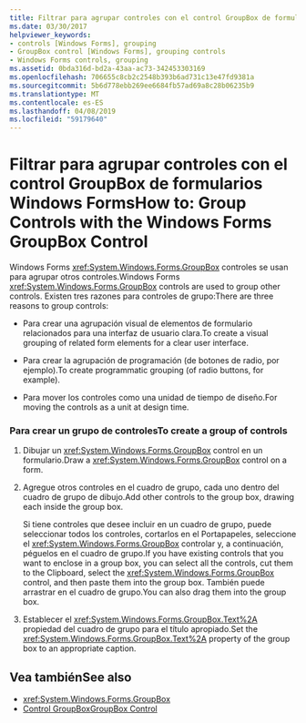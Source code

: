 ```yaml
---
title: Filtrar para agrupar controles con el control GroupBox de formularios Windows Forms
ms.date: 03/30/2017
helpviewer_keywords:
- controls [Windows Forms], grouping
- GroupBox control [Windows Forms], grouping controls
- Windows Forms controls, grouping
ms.assetid: 0bda316d-bd2a-43aa-ac73-342453303169
ms.openlocfilehash: 706655c8cb2c2548b393b6ad731c13e47fd9381a
ms.sourcegitcommit: 5b6d778ebb269ee6684fb57ad69a8c28b06235b9
ms.translationtype: MT
ms.contentlocale: es-ES
ms.lasthandoff: 04/08/2019
ms.locfileid: "59179640"
---
```

# <a name="how-to-group-controls-with-the-windows-forms-groupbox-control"></a><span data-ttu-id="5cb55-102">Filtrar para agrupar controles con el control GroupBox de formularios Windows Forms</span><span class="sxs-lookup"><span data-stu-id="5cb55-102">How to: Group Controls with the Windows Forms GroupBox Control</span></span>
<span data-ttu-id="5cb55-103">Windows Forms <xref:System.Windows.Forms.GroupBox> controles se usan para agrupar otros controles.</span><span class="sxs-lookup"><span data-stu-id="5cb55-103">Windows Forms <xref:System.Windows.Forms.GroupBox> controls are used to group other controls.</span></span> <span data-ttu-id="5cb55-104">Existen tres razones para controles de grupo:</span><span class="sxs-lookup"><span data-stu-id="5cb55-104">There are three reasons to group controls:</span></span>  
  
-   <span data-ttu-id="5cb55-105">Para crear una agrupación visual de elementos de formulario relacionados para una interfaz de usuario clara.</span><span class="sxs-lookup"><span data-stu-id="5cb55-105">To create a visual grouping of related form elements for a clear user interface.</span></span>  
  
-   <span data-ttu-id="5cb55-106">Para crear la agrupación de programación (de botones de radio, por ejemplo).</span><span class="sxs-lookup"><span data-stu-id="5cb55-106">To create programmatic grouping (of radio buttons, for example).</span></span>  
  
-   <span data-ttu-id="5cb55-107">Para mover los controles como una unidad de tiempo de diseño.</span><span class="sxs-lookup"><span data-stu-id="5cb55-107">For moving the controls as a unit at design time.</span></span>  
  
### <a name="to-create-a-group-of-controls"></a><span data-ttu-id="5cb55-108">Para crear un grupo de controles</span><span class="sxs-lookup"><span data-stu-id="5cb55-108">To create a group of controls</span></span>  
  
1.  <span data-ttu-id="5cb55-109">Dibujar un <xref:System.Windows.Forms.GroupBox> control en un formulario.</span><span class="sxs-lookup"><span data-stu-id="5cb55-109">Draw a <xref:System.Windows.Forms.GroupBox> control on a form.</span></span>  
  
2.  <span data-ttu-id="5cb55-110">Agregue otros controles en el cuadro de grupo, cada uno dentro del cuadro de grupo de dibujo.</span><span class="sxs-lookup"><span data-stu-id="5cb55-110">Add other controls to the group box, drawing each inside the group box.</span></span>  
  
     <span data-ttu-id="5cb55-111">Si tiene controles que desee incluir en un cuadro de grupo, puede seleccionar todos los controles, cortarlos en el Portapapeles, seleccione el <xref:System.Windows.Forms.GroupBox> controlar y, a continuación, péguelos en el cuadro de grupo.</span><span class="sxs-lookup"><span data-stu-id="5cb55-111">If you have existing controls that you want to enclose in a group box, you can select all the controls, cut them to the Clipboard, select the <xref:System.Windows.Forms.GroupBox> control, and then paste them into the group box.</span></span> <span data-ttu-id="5cb55-112">También puede arrastrar en el cuadro de grupo.</span><span class="sxs-lookup"><span data-stu-id="5cb55-112">You can also drag them into the group box.</span></span>  
  
3.  <span data-ttu-id="5cb55-113">Establecer el <xref:System.Windows.Forms.GroupBox.Text%2A> propiedad del cuadro de grupo para el título apropiado.</span><span class="sxs-lookup"><span data-stu-id="5cb55-113">Set the <xref:System.Windows.Forms.GroupBox.Text%2A> property of the group box to an appropriate caption.</span></span>  
  
## <a name="see-also"></a><span data-ttu-id="5cb55-114">Vea también</span><span class="sxs-lookup"><span data-stu-id="5cb55-114">See also</span></span>

- <xref:System.Windows.Forms.GroupBox>
- [<span data-ttu-id="5cb55-115">Control GroupBox</span><span class="sxs-lookup"><span data-stu-id="5cb55-115">GroupBox Control</span></span>](groupbox-control-windows-forms.md)
